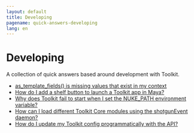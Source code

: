 ```yaml
---
layout: default
title: Developing
pagename: quick-answers-developing
lang: en
---
```


Developing
===

A collection of quick answers based around development with Toolkit.

- [as_template_fields() is missing values that exist in my context](#./developing/as-template-fields-missing-values.md)
- [How do I add a shelf button to launch a Toolkit app in Maya?](#./developing/maya-shelf-app-launcher.md)
- [Why does Toolkit fail to start when I set the NUKE_PATH environment variable?](#./developing/nuke-path-environment-variable.md)
- [How can I load different Toolkit Core modules using the shotgunEvent daemon?](#./developing/toolkit-core-event-daemon.md)
- [How do I update my Toolkit config programmatically with the API?](#./developing/update-config-with-api.md)
